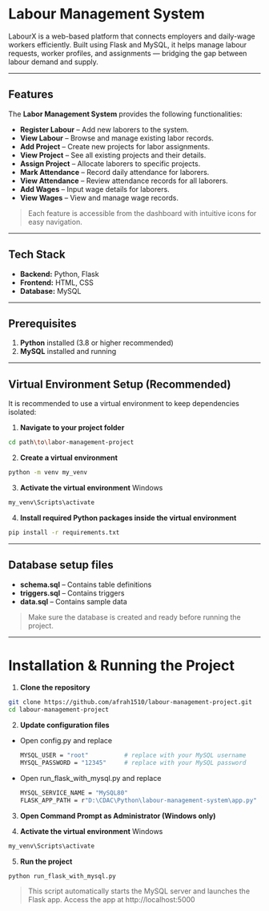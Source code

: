 # Labour Management System

LabourX is a web-based platform that connects employers and daily-wage workers efficiently. Built using Flask and MySQL, it helps manage labour requests, worker profiles, and assignments — bridging the gap between labour demand and supply.  

---

## Features

The **Labor Management System** provides the following functionalities:

- **Register Labour** – Add new laborers to the system.
- **View Labour** – Browse and manage existing labor records.
- **Add Project** – Create new projects for labor assignments.
- **View Project** – See all existing projects and their details.
- **Assign Project** – Allocate laborers to specific projects.
- **Mark Attendance** – Record daily attendance for laborers.
- **View Attendance** – Review attendance records for all laborers.
- **Add Wages** – Input wage details for laborers.
- **View Wages** – View and manage wage records.

> Each feature is accessible from the dashboard with intuitive icons for easy navigation.
 

---

## Tech Stack

- **Backend:** Python, Flask  
- **Frontend:** HTML, CSS
- **Database:** MySQL    

---

## Prerequisites

1. **Python** installed (3.8 or higher recommended)  
2. **MySQL** installed and running  

---
## Virtual Environment Setup (Recommended)

It is recommended to use a virtual environment to keep dependencies isolated:

1. **Navigate to your project folder**

```bash
cd path\to\labor-management-project
```

2. **Create a virtual environment**
```bash
python -m venv my_venv
```

3. **Activate the virtual environment**
Windows
```bash
my_venv\Scripts\activate
```

4. **Install required Python packages inside the virtual environment**
```bash
pip install -r requirements.txt
```

---

## Database setup files

- **schema.sql** – Contains table definitions
- **triggers.sql** – Contains triggers
- **data.sql** – Contains sample data

> Make sure the database is created and ready before running the project.

---

# Installation & Running the Project

1. **Clone the repository**
```bash
git clone https://github.com/afrah1510/labour-management-project.git
cd labour-management-project
```

2. **Update configuration files**
- Open config.py and replace
  ```bash
  MYSQL_USER = "root"          # replace with your MySQL username
  MYSQL_PASSWORD = "12345"     # replace with your MySQL password
  ```
- Open run_flask_with_mysql.py and replace
  ```bash
  MYSQL_SERVICE_NAME = "MySQL80"                                           # change if your service name is different
  FLASK_APP_PATH = r"D:\CDAC\Python\labour-management-system\app.py"       # replace with path to your Flask app
  ```

3. **Open Command Prompt as Administrator (Windows only)**

4. **Activate the virtual environment**
Windows
```bash
my_venv\Scripts\activate
```

5. **Run the project**
```bash
python run_flask_with_mysql.py
```
> This script automatically starts the MySQL server and launches the Flask app.
> Access the app at http://localhost:5000
